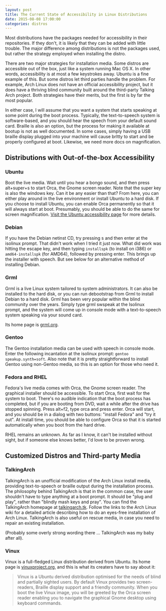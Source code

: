 ```yaml
---                                                                             
layout: post                                                                    
title: The Current State of Accessibility in Linux Distributions
date: 2015-08-08 17:00:00
categories: distros
---  
```



Most distributions have the packages needed for accessibility in their
repositories.  If they don't, it is likely that they can be added with
little trouble.  The major difference among distributions is not the
packages used, but rather the strategy employed when installing the distro.

There are two major strategies for installation media.
Some distros are accessible out of the box, just like a system running Mac OS X.
In other words, accessibility is at most a few keystrokes away.
Ubuntu is a fine example of this.
But some distros let third parties handle the problem.
For example, Arch Linux does not have an official accessibility project,
but it does have a thriving blind community built around the third-party Talking Arch project.
Both strategies have their merits,
but the first is by far the most popular.

In either case, I will assume that you want a system that starts speaking at some point during the boot process.
Typically, the text-to-speech system is software-based, and you should hear the speech from your default sound card.
Braille is also an option, but the process for making it available at bootup is not as well documented.
In some cases, simply having a USB braille display plugged into your machine
will cause brltty to start and be properly configured at boot.
Likewise, we need more docs on magnification.

## Distributions with Out-of-the-box Accessibility

### Ubuntu

Boot the live media.  Wait until you hear a bongo sound, and then press
alt+super+s to start Orca, the Gnome screen reader.
Note that the super key is also the windows key.
Can it be any easier than that?
From here, you can either play around in the live environment or install Ubuntu to a hard disk.
If you choose to install Ubuntu, you can enable Orca permanently so that
it will always start at boot.
Presumably, you should be able to do the same for screen magnification.
[Visit the Ubuntu accessibility page](https://help.ubuntu.com/community/Accessibility) for more details.

### Debian

If you have the Debian netinst CD, try pressing s and then enter at the
isolinux prompt.  That didn't work when I tried it just now.  What
did work was hitting the escape key, and then typing `installspk` (to install
on i386) or `amd64-installspk` (for AMD64), followed by pressing enter.
This brings up the installer with speech.
But see below for an alternative method of installing Debian.

### Grml

Grml is a live Linux system tailored to system administrators.
It can also be installed to the hard disk, or you can run debootstrap from Grml
to install Debian to a hard disk.  Grml has been very popular within the blind community
over the years.  Simply type grml swspeak at the Isolinux prompt, and the system
will come up in console mode with a text-to-speech system speaking via your sound card.

Its home page is [grml.org](https://grml.org).

### Gentoo

The Gentoo installation media can be used with speech in console mode.
Enter the following incantation at the isolinux prompt:
`gentoo speakup.synth=soft`.
Also note that it is pretty straightforward to install Gentoo using
non-Gentoo media, so this is an option for those who need it.

### Fedora and RHEL

Fedora's live media comes with Orca, the Gnome screen reader.
The graphical installer should be accessible.
To start Orca, first wait for the system to boot.
There's no audible indication that the boot process has completed, but
if you are booting from DVD, wait a while after the drive has stopped spinning.
Press alt+f2, type orca and press enter.
Orca will start, and you should be in a dialog with two
buttons: "install Fedora" and "try it out".
At install time, you should be able to configure Orca so that it is started
automatically when you boot from the hard drive.

RHEL remains an unknown.  As far as I know, it can't be installed without
sight, but if someone else knows better, I'd love to be proven wrong.

## Customized Distros and Third-party Media

### TalkingArch

TalkingArch is an unofficial modification of the Arch Linux install media,
providing text-to-speech or braille output during the installation process.
The philosophy behind TalkingArch is that in the common case, the
user shouldn't have to type anything at a boot prompt.  It should be
"plug and play", rather than "blindly mash keys and pray".
You can find the TalkingArch homepage at [talkingarch.tk](http://talkingarch.tk/).
Follow the links to the Arch Linux wiki for a detailed article describing
how to do an eyes-free installation of Arch Linux.
TalkingArch is also useful on rescue media, in case you need to repair
an existing installation.

(Probably some overly strong wording there ... TalkingArch was my baby after all).

### Vinux

Vinux is a full-fledged Linux distribution derived from Ubuntu.
Its home page is [vinuxproject.org](http://vinuxproject.org),
and this is what its creaters have to say about it:

> Vinux is a Ubuntu derived distribution optimised for the needs of blind and
> partially sighted users. By default Vinux provides two screen-readers,
> Braille display support and a friendly community.
> When you boot the live Vinux image, you will be greeted by the Orca screen
> reader enabling you to navigate the graphical Gnome desktop using keyboard commands.

